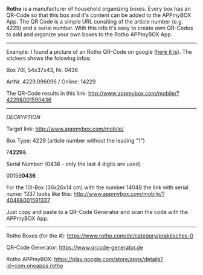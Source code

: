 **Rotho** is a manufacturer of household organizing boxes. Every box has an QR-Code so that this box and it's content can be added to the APPmyBOX App.
The QR Code is a simple URL consiting of the article number (e.g. 4229) and a serial number.
With this info it's easy to create own QR-Codes to add and organize your own boxes to the Rotho APPmyBOX App.

----
Example:
I found a picture of an Rotho QR-Code on google ([here it is](https://www.lavendelblog.de/wp-content/uploads/2016/12/rotho-aufbewahrungsbox-1536x1024.jpg)). The stickers shows the folowing infos:

Box 70l, 54x37x43, Nr. 0436

ArtNr. 4229.096096 / Online: 14229

The QR-Code results in this link: http://www.appmybox.com/mobile/?4229&001590436

----
*DECRYPTION*

Target link: http://www.appmybox.com/mobile/

Box Type: 4229 (article number without the leading "1")

?**4229**&

Serial Number: (0436 - only the last 4 digits are used)

00159**0436**

For the 10l-Box (36x26x14 cm) with the number 14048 the link with serial numer 1337 looks like this:
http://www.appmybox.com/mobile/?4048&001591337

Just copy and paste to a QR-Code Generator and scan the code with the APPmyBOX App.

----
Rotho Boxes (for the #): https://www.rotho.com/de/category/praktisches-0

QR-Code Generator: https://www.qrcode-generator.de

Rotho APPmyBOX: https://play.google.com/store/apps/details?id=com.onoapps.rotho

